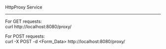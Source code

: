 HttpProxy Service
_________________________________________
For GET requests:\
curl  http://localhost:8080/proxy/<url>

For POST requests:\
curl -X POST -d <Form_Data>  http://localhost:8080/proxy/<url>